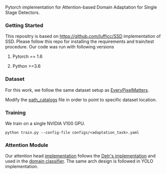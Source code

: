 
Pytorch implementation for Attention-based Domain Adaptation for Single Stage Detectors. 

### Getting Started
This repositry is based on https://github.com/lufficc/SSD implementation of SSD. Please follow this repo
for installing the requirements and train/test procedure. Our code was run with following versions

1. Pytorch == 1.6

2. Python >=3.6

### Dataset
For this work, we follow the same dataset setup as [EveryPixelMatters](https://github.com/chengchunhsu/EveryPixelMatters#dataset). 

Modify the [path_catalogs](https://github.com/vidit09/adass/blob/master/ssd/config/path_catlog.py) file in order to point to specific dataset location.

### Training
We train on a single NVIDIA V100 GPU.

`python train.py --config-file configs/<adaptation_task>.yaml` 

### Attention Module

Our attention head [implementation](https://github.com/vidit09/adass/blob/master/ssd/modeling/backbone/vgg.py#L150) follows the [Detr's implementation](https://github.com/facebookresearch/detr) and used in the [domain classifier](https://github.com/vidit09/adass/blob/master/ssd/modeling/domain_classifier/domain_classifier.py#L62). The same arch design is followed in YOLO implementation. 



